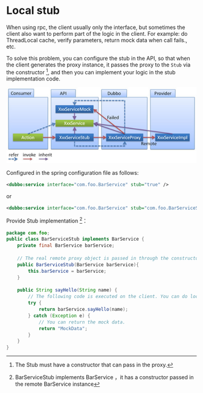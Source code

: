 # Local stub

When using rpc, the client usually only the interface, but sometimes the client also want to perform part of the logic in the client. For example: do ThreadLocal cache, verify parameters, return mock data when call fails., etc.

To solve this problem, you can configure the stub in the API, so that when the client generates the proxy instance, it passes the proxy to the `Stub` via the constructor [^1], and then you can implement your logic in the stub implementation code.


![/user-guide/images/stub.jpg](../sources/images/stub.jpg)

Configured in the spring configuration file as follows:

```xml
<dubbo:service interface="com.foo.BarService" stub="true" />
```

or

```xml
<dubbo:service interface="com.foo.BarService" stub="com.foo.BarServiceStub" />
```

Provide Stub implementation [^2]：

```java
package com.foo;
public class BarServiceStub implements BarService {
    private final BarService barService;

    // The real remote proxy object is passed in through the constructor
    public BarServiceStub(BarService barService){
        this.barService = barService;
    }

    public String sayHello(String name) {
        // The following code is executed on the client. You can do local ThreadLocal caching on the client side, or verify parameters, etc.
        try {
            return barService.sayHello(name);
        } catch (Exception e) {
            // You can return the mock data.
            return "MockData";
        }
    }
}
```

[^1]: The Stub must have a constructor that can pass in the proxy.
[^2]: BarServiceStub implements BarService ，it has a constructor passed in the remote BarService instance
